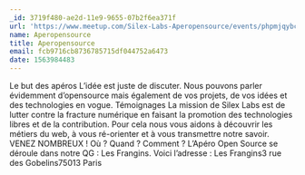 ```yaml
---
_id: 3719f480-ae2d-11e9-9655-07b2f6ea371f
url: 'https://www.meetup.com/Silex-Labs-Aperopensource/events/phpmjqybckbfc/'
name: Aperopensource
title: Aperopensource
email: fcb9716cb8736785715df044752a6473
date: 1563984483
---
```

Le but des apéros L’idée est juste de discuter. Nous pouvons parler évidemment d’opensource mais également de vos projets, de vos idées et des technologies en vogue. Témoignages La mission de Silex Labs est de lutter contre la fracture numérique en faisant la promotion des technologies libres et de la contribution. Pour cela nous vous aidons à découvrir les métiers du web, à vous ré-orienter et à vous transmettre notre savoir. VENEZ NOMBREUX ! Où ? Quand ? Comment ? L’Apéro Open Source se déroule dans notre QG : Les Frangins. Voici l’adresse : Les Frangins3 rue des Gobelins75013 Paris

